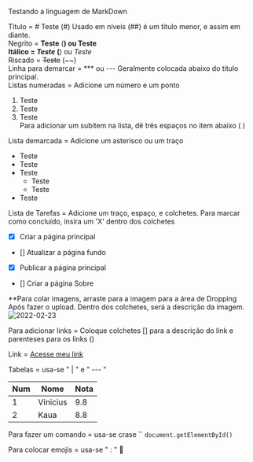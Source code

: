 Testando a linguagem de MarkDown

Título = # Teste (#) Usado em níveis (##) é um título menor, e assim em diante.<br>
Negrito = **Teste** (**) ou __Teste__ <br>
Itálico = *Teste* (**) ou _Teste_ <br>
Riscado = ~~Teste~~ (~~) <br>
Linha para demarcar = *** ou --- Geralmente colocada abaixo do título principal. <br>
Listas numeradas = Adicione um número e um ponto<br>
1. Teste
1. Teste
1. Teste <br>
   Para adicionar um subitem na lista, dê três espaços no item abaixo (   ) <br>


Lista demarcada = Adicione um asterisco ou um traço<br>
* Teste
* Teste
* Teste 
  * Teste 
  * Teste
* Teste<br>

Lista de Tarefas = Adicione um traço, espaço, e colchetes. Para marcar como concluído, insira um 'X' dentro dos colchetes<br>
- [X] Criar a página principal
- [] Atualizar a página fundo
- [X] Publicar a página principal
- [] Criar a página Sobre <br>

**Para colar imagens, arraste para a imagem para a área de Dropping<br>
Após fazer o upload. Dentro dos colchetes, será a descrição da imagem.
![2022-02-23](https://github.com/viniznn777/Ola--Mundo/assets/103951509/d434059a-02a2-4de1-9322-dc3050ce878a)

Para adicionar links = Coloque colchetes [] para a descrição do link e parenteses para os links () <br>

Link = [Acesse meu link](https://www.instagram.com/viniciuskauandev) <br>

Tabelas = usa-se " | " e " --- "<br>

Num | Nome | Nota
---|---|---
1|Vinicius|9.8
2|Kaua|8.8

Para fazer um comando = usa-se crase `` `document.getElementById()`

Para colocar emojis = usa-se " : " 🖖
